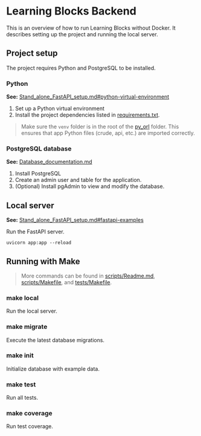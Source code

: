 # Learning Blocks Backend

This is an overview of how to run Learning Blocks without Docker. It describes setting up the project and running the
local server.

## Project setup

The project requires Python and PostgreSQL to be installed.

### Python

**See:** [Stand_alone_FastAPI_setup.md#python-virtual-environment](Stand_alone_FastAPI_setup.md)

1. Set up a Python virtual environment
2. Install the project dependencies listed in [requirements.txt](requirements.txt).

> Make sure the `venv` folder is in the root of the [py_orl](.) folder. This ensures that app Python files (crude, api,
> etc.) are imported correctly.

### PostgreSQL database

**See:** [Database_documentation.md](/Documentation%20Directory/Database_documentation.md)

1. Install PostgreSQL
2. Create an admin user and table for the application.
3. (Optional) Install pgAdmin to view and modify the database.

## Local server

**See:**  [Stand_alone_FastAPI_setup.md#fastapi-examples](#fastapi-examples-Stand_alone_FastAPI_setup.md)

Run the FastAPI server.

```shell
uvicorn app:app --reload
``` 

## Running with Make

> More commands can be found in
> [scripts/Readme.md](scripts/Readme.md), [scripts/Makefile](scripts/Makefile), and [tests/Makefile](tests/Makefile).

### make local

Run the local server.

### make migrate

Execute the latest database migrations.

### make init

Initialize database with example data.

### make test

Run all tests.

### make coverage

Run test coverage.



